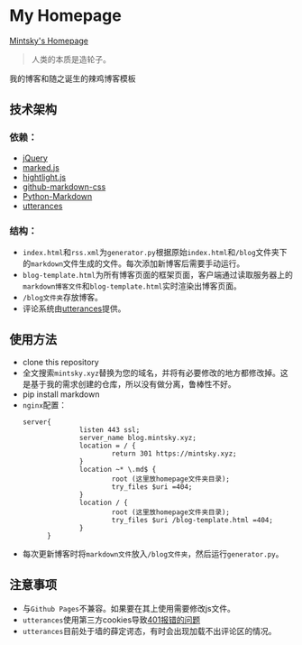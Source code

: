 # My Homepage

[Mintsky's Homepage](https://mintsky.xyz)

>人类的本质是造轮子。

我的博客和随之诞生的辣鸡博客模板

## 技术架构

### 依赖：

* [jQuery](https://jquery.com)
* [marked.js](https://marked.js.org/)
* [hightlight.js](http://highlightjs.org/)
* [github-markdown-css](https://sindresorhus.com/github-markdown-css/)
* [Python-Markdown](https://python-markdown.github.io/)
* [utterances](https://utteranc.es/)

### 结构：

* `index.html`和`rss.xml`为`generator.py`根据原始`index.html`和`/blog`文件夹下的`markdown`文件生成的文件。每次添加新博客后需要手动运行。
* `blog-template.html`为所有博客页面的框架页面，客户端通过读取服务器上的`markdown博客文件`和`blog-template.html`实时渲染出博客页面。
* `/blog文件夹`存放博客。
* 评论系统由[utterances](https://utteranc.es/)提供。

## 使用方法

* clone this repository
* 全文搜索`mintsky.xyz`替换为您的域名，并将有必要修改的地方都修改掉。这是基于我的需求创建的仓库，所以没有做分离，鲁棒性不好。
* pip install markdown
* `nginx`配置：
  ```
  server{
                listen 443 ssl;
                server_name blog.mintsky.xyz;
                location = / {
                        return 301 https://mintsky.xyz;
                }
                location ~* \.md$ {
                        root (这里放homepage文件夹目录);
                        try_files $uri =404;
                }
                location / {
                        root (这里放homepage文件夹目录);
                        try_files $uri /blog-template.html =404;
                }
        }
  ```
* 每次更新博客时将`markdown文件`放入`/blog文件夹`，然后运行`generator.py`。

## 注意事项

* 与`Github Pages`不兼容。如果要在其上使用需要修改js文件。
* `utterances`使用第三方cookies导致[401报错的问题](https://github.com/utterance/utterances/issues/123)
* `utterances`目前处于墙的薛定谔态，有时会出现加载不出评论区的情况。